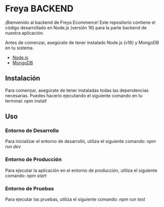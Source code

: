 # Freya BACKEND
¡Bienvenido al backend de Freya Ecommerce! Este repositorio contiene el código desarrollado en Node.js (versión 16) para la parte backend de nuestra aplicación.

Antes de comenzar, asegúrate de tener instalado Node.js (v16) y MongoDB en tu sistema.

- [Node.js](https://nodejs.org/es/download/)
- [MongoDB](https://www.mongodb.com/try/download/community)

## **Instalación**
Para comenzar, asegúrate de tener instaladas todas las dependencias necesarias. Puedes hacerlo ejecutando el siguiente comando en tu terminal: *npm install*

## **Uso**
### Entorno de Desarrollo
Para inicializar el entorno de desarrollo, utiliza el siguiente comando:
*npm run dev*

### Entorno de Producción
Para ejecutar la aplicación en el entorno de producción, utiliza el siguiente comando:
*npm start*

### Entorno de Pruebas
Para ejecutar las pruebas, utiliza el siguiente comando:
*npm run test*
